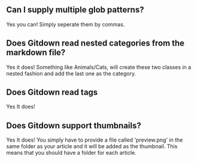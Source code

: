 ## Can I supply multiple glob patterns?

Yes you can! Simply seperate them by commas.

## Does Gitdown read nested categories from the markdown file?

Yes it does! Something like Animals/Cats, will create these two classes in a nested fashion and add the last one as the category.

## Does Gitdown read tags

Yes It does!

## Does Gitdown support thumbnails?

Yes It does! You simply have to provide a file called 'preview.png' in the same folder as your article and it will be added as the thumbnail. This means that you should have a folder for each article.